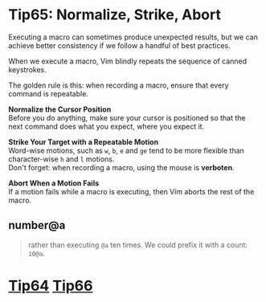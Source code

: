 # Tip65: Normalize, Strike, Abort  
Executing a macro can sometimes produce unexpected results, but we can achieve better consistency if we follow a handful of best practices.  
  
When we execute a macro, Vim blindly repeats the sequence of canned keystrokes.  
  
The golden rule is this: when recording a macro, ensure that every command is repeatable.  
  
**Normalize the Cursor Position**  
Before you do anything, make sure your cursor is positioned so that the next command does what you expect, where you expect it.  
  
**Strike Your Target with a Repeatable Motion**  
Word-wise motions, such as `w`, `b`, `e` and `ge` tend to be more flexible than character-wise `h` and `l` motions.  
Don't forget: when recording a macro, using the mouse is **verboten**.  
  
**Abort When a Motion Fails**  
If a motion fails while a macro is executing, then Vim aborts the rest of the macro.  
  
## number@a  
>rather than executing `@a` ten times. We could prefix it with a count: `10@a`.  
  
# [Tip64](tip64.md) [Tip66](tip66.md)

